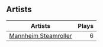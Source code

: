 ## Artists
Artists | Plays 
----- | -----: 
[Mannheim Steamroller](/artists/mannheim-steamroller-39605) | 6

